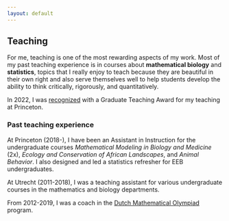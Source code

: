 ```yaml
---
layout: default
---
```



## Teaching


For me, teaching is one of the most rewarding aspects of my work. Most of my past teaching experience is in courses about **mathematical biology** and **statistics**, topics that I really enjoy to teach 
because they are beautiful in their own right and also serve themselves well to help students develop the ability to think critically, rigorously, and quantitatively. 

In 2022, I was <A HREF="https://www.princeton.edu/news/2022/05/13/graduate-students-honored-excellence-teaching" TARGET="_BLANK">recognized</A> with a Graduate Teaching Award for my teaching at Princeton.

### Past teaching experience

At Princeton (2018-), I have been an Assistant in Instruction for the undergraduate courses *Mathematical Modeling in Biology and Medicine* (2x),
*Ecology and Conservation of African Landscapes*, and 
*Animal Behavior*. I also designed and led a statistics refresher for EEB undergraduates.

At Utrecht (2011-2018), I was a teaching assistant for various undergraduate courses in the mathematics and biology departments.

From 2012-2019, I was a coach in the <A HREF="https://www.wiskundeolympiade.nl" TARGET="_BLANK">Dutch Mathematical Olympiad</A> program. 